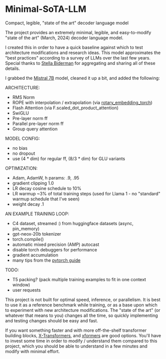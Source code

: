 # Minimal-SoTA-LLM
Compact, legible, "state of the art" decoder language model


The project provides an extremely minimal, legible, and easy-to-modify "state of the art" (March, 2024) decoder language model.

I created this in order to have a quick baseline against which to test architecture modifications and research ideas. This model approximates the "best practices" according to a survey of LLMs over the last few years. Special thanks to [Stella Biderman](https://twitter.com/BlancheMinerva/status/1740365334467756267) for aggregating and sharing all of these details.

I grabbed the [Mistral 7B](https://github.com/mistralai/mistral-src) model, cleaned it up a bit, and added the following:

ARCHITECTURE:
- RMS Norm
- ROPE with interpolation / extrapolation (via [rotary_embedding_torch](https://github.com/lucidrains/rotary-embedding-torch))
- Flash Attention (via F.scaled_dot_product_attention)
- SwiGLU
- Pre-layer norm ff
- Parallel pre-layer norm ff
- Group query attention

MODEL CONFIG:
- no bias
- no dropout
- use (4 \* dim) for regular ff, (8/3 \* dim) for GLU variants

OPTIMIZATION:
- Adam, AdamW, h params: .9, .95
- gradient clipping 1.0
- LR decay cosine schedule to 10%
- LR warmup ~3% of total training steps (used for Llama 1 -  no "standard" warmup schedule that I've seen)
- weight decay .1

AN EXAMPLE TRAINING LOOP:
- C4 dataset, streamed :) from huggingface datasets (async, pin_memory)
- gpt-neox-20b tokenizer
- torch.compile()
- automatic mixed precision (AMP) autocast
- disable torch debuggers for performance
- gradient accumulation
- many tips from the [pytorch guide](https://pytorch.org/tutorials/recipes/recipes/tuning_guide.html)


TODO:
- T5 packing? (pack multiple training examples to fit in one context window)
- user requests






This project is not built for optimal speed, inference, or parallelism. It is best to use it as a reference benchmark while training, or as a base upon which to experiment with new architecture modifications. The "state of the art" (or whatever that means to you) changes all the time, so quickly implementing and testing changes should be easy and fast.

If you want something faster and with more off-the-shelf transformer building blocks, [X-Transformers](https://github.com/lucidrains/x-transformers), and [xformers](https://github.com/facebookresearch/xformers) are good options. You'll have to invest some time in order to modify / understand them compared to this project, which you should be able to understand in a few minutes and modify with minimal effort.



